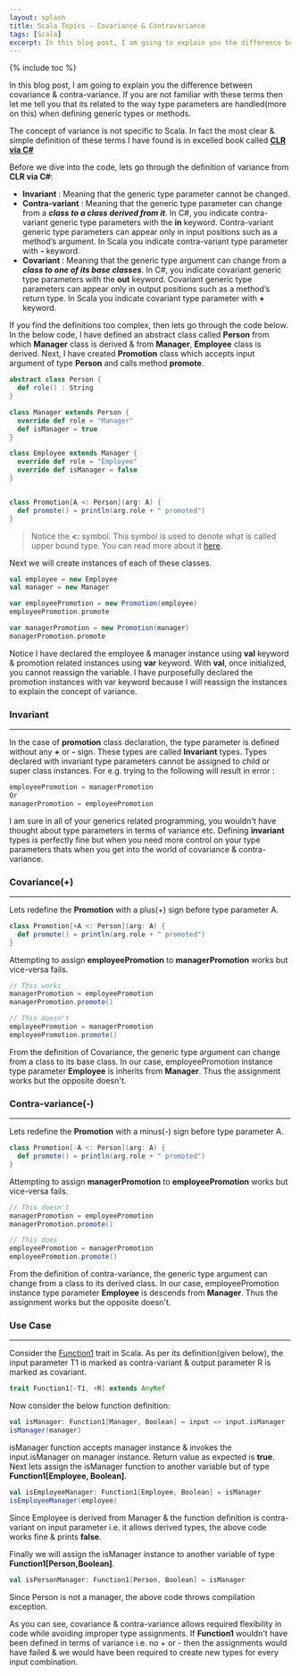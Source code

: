 ```yaml
---
layout: splash
title: Scala Topics - Covariance & Contravariance
tags: [Scala]
excerpt: In this blog post, I am going to explain you the difference between covariance & contra-variance. If you are not familiar with these terms then let me tell you that its related to the way type parameters are handled(more on this) when defining generic types or methods.
---
```

{% include toc %}

In this blog post, I am going to explain you the difference between covariance & contra-variance. If you are not familiar with these terms then let me tell you that its related to the way type parameters are handled(more on this) when defining generic types or methods.

The concept of variance is not specific to Scala. In fact the most clear & simple definition of these terms I have found is in excelled book called [**CLR via C#**](https://www.amazon.com/CLR-via-4th-Developer-Reference/dp/0735667454/ref=sr_1_1?ie=UTF8&qid=1483557398&sr=8-1&keywords=clr+via+c)

Before we dive into the code, lets go through the definition of variance from **CLR via C#**:

* **Invariant** : Meaning that the generic type parameter cannot be changed. 
* **Contra-variant** : Meaning that the generic type parameter can change from a _**class to a class derived from it**_. In C#, you indicate contra-variant generic type parameters with the **in** keyword. Contra-variant generic type parameters can appear only in input positions such as a method’s argument. In Scala you indicate contra-variant type parameter with **-** keyword.
* **Covariant** : Meaning that the generic type argument can change from a _**class to one of its base classes**_. In C#, you indicate covariant generic type parameters with the **out** keyword. Covariant generic type parameters can appear only in output positions such as a method’s return type. In Scala you indicate covariant type parameter with **+** keyword.

If you find the definitions too complex, then lets go through the code below. In the below code, I have defined an abstract class called **Person** from which **Manager** class is derived & from **Manager**, **Employee** class is derived. Next, I have created **Promotion** class which accepts input argument of type **Person** and calls method **promote**.

```scala
abstract class Person {
  def role() : String
}

class Manager extends Person {
  override def role = "Manager"
  def isManager = true
}

class Employee extends Manager {
  override def role = "Employee"
  override def isManager = false
}


class Promotion[A <: Person](arg: A) {
  def promote() = println(arg.role + " promoted")
}
```
> Notice the **<:** symbol. This symbol is used to denote what is called upper bound type. You can read more about it [here](http://docs.scala-lang.org/tutorials/tour/upper-type-bounds).

Next we will create instances of each of these classes.

```scala
val employee = new Employee
val manager = new Manager

var employeePromotion = new Promotion(employee)
employeePromotion.promote

var managerPromotion = new Promotion(manager)
managerPromotion.promote
```

Notice I have declared the employee & manager instance using **val** keyword & promotion related instances using **var** keyword. With **val**, once initialized, you cannot reassign the variable. I have purposefully declared the promotion instances with var keyword because I will reassign the instances to explain the concept of variance.

### Invariant
---

In the case of **promotion** class declaration, the type parameter is defined without any **+** or **-** sign. These types are called **Invariant** types. Types declared with invariant type parameters cannot be assigned to child or super class instances. For e.g. trying to the following will result in error :

```scala
employeePromotion = managerPromotion
Or
managerPromotion = employeePromotion
```

I am sure in all of your generics related programming, you wouldn't have thought about type parameters in terms of variance etc. Defining **invariant** types is perfectly fine but when you need more control on your type parameters thats when you get into the world of covariance & contra-variance.

### Covariance(+)
---

Lets redefine the **Promotion** with a plus(+) sign before type parameter A.

```scala
class Promotion[+A <: Person](arg: A) {
  def promote() = println(arg.role + " promoted")
}
```

Attempting to assign **employeePromotion** to **managerPromotion** works but vice-versa fails.

```scala
// This works
managerPromotion = employeePromotion
managerPromotion.promote()

// This doesn't
employeePromotion = managerPromotion
employeePromotion.promote()
```
From the definition of Covariance, the generic type argument can change from a class to its base class. In our case, employeePromotion instance type parameter **Employee** is inherits from **Manager**. Thus the assignment works but the opposite doesn't. 

### Contra-variance(-)
---

Lets redefine the **Promotion** with a minus(-) sign before type parameter A.

```scala
class Promotion[-A <: Person](arg: A) {
  def promote() = println(arg.role + " promoted")
}
```

Attempting to assign **managerPromotion** to **employeePromotion** works but vice-versa fails.

```scala
// This doesn't
managerPromotion = employeePromotion
managerPromotion.promote()

// This does
employeePromotion = managerPromotion
employeePromotion.promote()
```
From the definition of contra-variance, the generic type argument can change from a class to its derived class. In our case, employeePromotion instance type parameter **Employee** is descends from **Manager**. Thus the assignment works but the opposite doesn't. 

### Use Case
---

Consider the [Function1](http://www.scala-lang.org/api/2.9.2/scala/Function1.html) trait in Scala. As per its definition(given below), the input parameter T1 is marked as contra-variant & output parameter R is marked as covariant.

```scala
trait Function1[-T1, +R] extends AnyRef
```

Now consider the below function definition:

```scala
val isManager: Function1[Manager, Boolean] = input => input.isManager
isManager(manager)
```

isManager function accepts manager instance & invokes the input.isManager on manager instance. Return value as expected is **true**. Next lets assign the isManager function to another variable but of type **Function1[Employee, Boolean]**.

```scala
val isEmployeeManager: Function1[Employee, Boolean] = isManager
isEmployeeManager(employee)
```

Since Employee is derived from Manager & the function definition is contra-variant on input parameter i.e. it allows derived types, the above code works fine & prints **false**.

Finally we will assign the isManager instance to another variable of type **Function1[Person,Boolean]**.

```scala
val isPersonManager: Function1[Person, Boolean] = isManager
```

Since Person is not a manager, the above code throws compilation exception.

As you can see, covariance & contra-variance allows required flexibility in code while avoiding improper type assignments. If **Function1** wouldn't have been defined in terms of variance i.e. no + or - then the assignments would have failed & we would have been required to create new types for every input combination.




